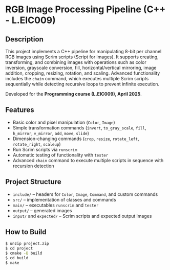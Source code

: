 # RGB Image Processing Pipeline (C++ - L.EIC009)

## Description
This project implements a C++ pipeline for manipulating 8-bit per channel RGB images using Scrim scripts (Script for images). It supports creating, transforming, and combining images with operations such as color inversion, grayscale conversion, fill, horizontal/vertical mirroring, image addition, cropping, resizing, rotation, and scaling. Advanced functionality includes the `chain` command, which executes multiple Scrim scripts sequentially while detecting recursive loops to prevent infinite execution.

Developed for the **Programming course (L.EIC009), April 2025**.

## Features
- Basic color and pixel manipulation (`Color`, `Image`)
- Simple transformation commands (`invert`, `to_gray_scale`, `fill`, `h_mirror`, `v_mirror`, `add`, `move`, `slide`)
- Dimension-changing commands (`crop`, `resize`, `rotate_left`, `rotate_right`, `scaleup`)
- Run Scrim scripts via `runscrim`
- Automatic testing of functionality with `tester`
- Advanced `chain` command to execute multiple scripts in sequence with recursion detection

## Project Structure
- `include/` – headers for `Color`, `Image`, `Command`, and custom commands
- `src/` – implementation of classes and commands
- `main/` – executables `runscrim` and `tester`
- `output/` – generated images
- `input/` and `expected/` – Scrim scripts and expected output images

## How to Build
```bash
$ unzip project.zip
$ cd project
$ cmake -B build
$ cd build
$ make
